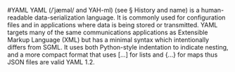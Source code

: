 #YAML
YAML (/ˈjæməl/ and YAH-ml) (see § History and name) is a human-readable data-serialization language. It is commonly used for configuration files and in applications where data is being stored or transmitted. YAML targets many of the same communications applications as Extensible Markup Language (XML) but has a minimal syntax which intentionally differs from SGML. It uses both Python-style indentation to indicate nesting, and a more compact format that uses [...] for lists and {...} for maps thus JSON files are valid YAML 1.2.